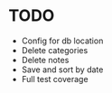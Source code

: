TODO
====

- Config for db location
- Delete categories
- Delete notes
- Save and sort by date
- Full test coverage

